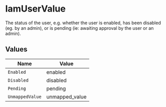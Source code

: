 # IamUserValue

The status of the user, e.g. whether the user is enabled, has been disabled (eg. by an admin), or is pending (ie: awaiting approval by the user or an admin).


## Values

| Name            | Value           |
| --------------- | --------------- |
| `Enabled`       | enabled         |
| `Disabled`      | disabled        |
| `Pending`       | pending         |
| `UnmappedValue` | unmapped_value  |